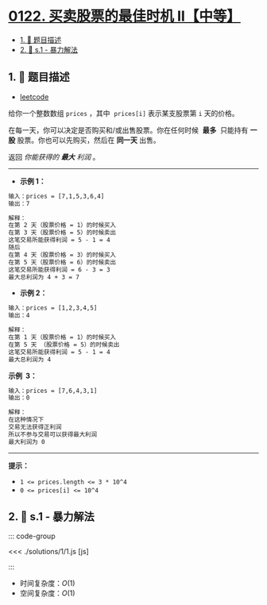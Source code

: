 # [0122. 买卖股票的最佳时机 II【中等】](https://github.com/tnotesjs/TNotes.leetcode/tree/main/notes/0122.%20%E4%B9%B0%E5%8D%96%E8%82%A1%E7%A5%A8%E7%9A%84%E6%9C%80%E4%BD%B3%E6%97%B6%E6%9C%BA%20II%E3%80%90%E4%B8%AD%E7%AD%89%E3%80%91)

<!-- region:toc -->

- [1. 📝 题目描述](#1--题目描述)
- [2. 🎯 s.1 - 暴力解法](#2--s1---暴力解法)

<!-- endregion:toc -->

## 1. 📝 题目描述

- [leetcode](https://leetcode.cn/problems/best-time-to-buy-and-sell-stock-ii/)

给你一个整数数组 `prices` ，其中  `prices[i]` 表示某支股票第 `i` 天的价格。

在每一天，你可以决定是否购买和/或出售股票。你在任何时候  **最多**  只能持有 **一股** 股票。你也可以先购买，然后在 **同一天** 出售。

返回 *你能获得的 **最大** 利润* 。

---

- **示例 1：**

```txt
输入：prices = [7,1,5,3,6,4]
输出：7

解释：
在第 2 天（股票价格 = 1）的时候买入
在第 3 天（股票价格 = 5）的时候卖出
这笔交易所能获得利润 = 5 - 1 = 4
随后
在第 4 天（股票价格 = 3）的时候买入
在第 5 天（股票价格 = 6）的时候卖出
这笔交易所能获得利润 = 6 - 3 = 3
最大总利润为 4 + 3 = 7
```

- **示例 2：**

```txt
输入：prices = [1,2,3,4,5]
输出：4

解释：
在第 1 天（股票价格 = 1）的时候买入
在第 5 天 （股票价格 = 5）的时候卖出
这笔交易所能获得利润 = 5 - 1 = 4
最大总利润为 4
```

**示例  3：**

```txt
输入：prices = [7,6,4,3,1]
输出：0

解释：
在这种情况下
交易无法获得正利润
所以不参与交易可以获得最大利润
最大利润为 0
```

---

**提示：**

- `1 <= prices.length <= 3 * 10^4`
- `0 <= prices[i] <= 10^4`

## 2. 🎯 s.1 - 暴力解法

::: code-group

<<< ./solutions/1/1.js [js]

:::

- 时间复杂度：$O(1)$
- 空间复杂度：$O(1)$
